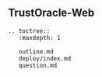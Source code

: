 ## TrustOracle-Web

```eval_rst
.. toctree::
   :maxdepth: 1

   outline.md
   deploy/index.md
   question.md

```
